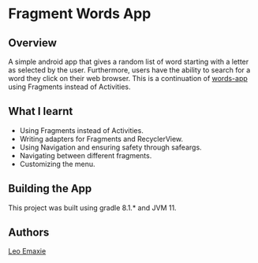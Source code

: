 # Fragment Words App

## Overview
A simple android app that gives a random list of word starting with a letter as selected by the user. Furthermore, users have the ability to search for a word they click on their web browser. This is a continuation of [words-app](https://github.com/leoemaxie/words-app) using Fragments instead of Activities.

## What I learnt
* Using Fragments instead of Activities.
* Writing adapters for Fragments and RecyclerView.
* Using Navigation and ensuring safety through safeargs.
* Navigating between different fragments.
* Customizing the menu.

## Building the App
This project was built using gradle 8.1.* and JVM 11.

## Authors
[Leo Emaxie](https://github.com/leoemaxie)